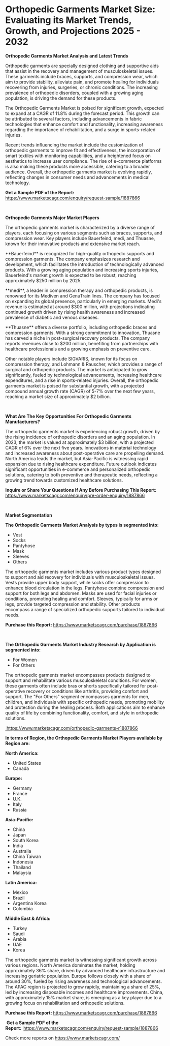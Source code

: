 <p><h1>Orthopedic Garments Market Size: Evaluating its Market Trends, Growth, and Projections 2025 - 2032</h1></p><p><strong>Orthopedic Garments Market Analysis and Latest Trends</strong></p>
<p><p>Orthopedic garments are specially designed clothing and supportive aids that assist in the recovery and management of musculoskeletal issues. These garments include braces, supports, and compression wear, which aim to provide stability, alleviate pain, and promote healing for individuals recovering from injuries, surgeries, or chronic conditions. The increasing prevalence of orthopedic disorders, coupled with a growing aging population, is driving the demand for these products.</p><p>The Orthopedic Garments Market is poised for significant growth, expected to expand at a CAGR of 11.8% during the forecast period. This growth can be attributed to several factors, including advancements in fabric technologies that enhance comfort and functionality, increasing awareness regarding the importance of rehabilitation, and a surge in sports-related injuries.</p><p>Recent trends influencing the market include the customization of orthopedic garments to improve fit and effectiveness, the incorporation of smart textiles with monitoring capabilities, and a heightened focus on aesthetics to increase user compliance. The rise of e-commerce platforms is also making these products more accessible, catering to a broader audience. Overall, the orthopedic garments market is evolving rapidly, reflecting changes in consumer needs and advancements in medical technology.</p></p>
<p><strong>Get a Sample PDF of the Report:&nbsp;</strong> <a href="https://www.marketscagr.com/enquiry/request-sample/1887866?utm_campaign=2924&utm_medium=2&utm_source=Github&utm_content=ia&utm_term=04032025&utm_id=orthopedic-garments">https://www.marketscagr.com/enquiry/request-sample/1887866</a></p>
<p>&nbsp;</p>
<p><strong>Orthopedic Garments Major Market Players</strong></p>
<p><p>The orthopedic garments market is characterized by a diverse range of players, each focusing on various segments such as braces, supports, and compression wear. Key players include Bauerfeind, medi, and Thuasne, known for their innovative products and extensive market reach.</p><p>**Bauerfeind** is recognized for high-quality orthopedic supports and compression garments. The company emphasizes research and development, which facilitates the introduction of technologically advanced products. With a growing aging population and increasing sports injuries, Bauerfeind's market growth is expected to be robust, reaching approximately $250 million by 2025.</p><p>**medi**, a leader in compression therapy and orthopedic products, is renowned for its Mediven and GenuTrain lines. The company has focused on expanding its global presence, particularly in emerging markets. Medi's revenue is estimated at around $300 million, with projections indicating continued growth driven by rising health awareness and increased prevalence of diabetic and venous diseases.</p><p>**Thuasne** offers a diverse portfolio, including orthopedic braces and compression garments. With a strong commitment to innovation, Thuasne has carved a niche in post-surgical recovery products. The company reports revenues close to $200 million, benefiting from partnerships with healthcare professionals and a growing emphasis on preventive care.</p><p>Other notable players include SIGVARIS, known for its focus on compression therapy, and Lohmann & Rauscher, which provides a range of surgical and orthopedic products. The market is anticipated to grow significantly, fueled by technological advancements, increasing healthcare expenditures, and a rise in sports-related injuries. Overall, the orthopedic garments market is poised for substantial growth, with a projected compound annual growth rate (CAGR) of 5-7% over the next few years, reaching a market size of approximately $2 billion.</p></p>
<p>&nbsp;</p>
<p><strong>What Are The Key Opportunities For Orthopedic Garments Manufacturers?</strong></p>
<p><p>The orthopedic garments market is experiencing robust growth, driven by the rising incidence of orthopedic disorders and an aging population. In 2023, the market is valued at approximately $3 billion, with a projected CAGR of 6% over the next five years. Innovations in material technology and increased awareness about post-operative care are propelling demand. North America leads the market, but Asia-Pacific is witnessing rapid expansion due to rising healthcare expenditure. Future outlook indicates significant opportunities in e-commerce and personalized orthopedic solutions, catering to both preventive and therapeutic needs, reflecting a growing trend towards customized healthcare solutions.</p></p>
<p><strong>Inquire or Share Your Questions If Any Before Purchasing This Report:</strong> <a href="https://www.marketscagr.com/enquiry/pre-order-enquiry/1887866?utm_campaign=2924&utm_medium=2&utm_source=Github&utm_content=ia&utm_term=04032025&utm_id=orthopedic-garments">https://www.marketscagr.com/enquiry/pre-order-enquiry/1887866</a></p>
<p>&nbsp;</p>
<p><strong>Market Segmentation</strong></p>
<p><strong>The Orthopedic Garments Market Analysis by types is segmented into:</strong></p>
<p><ul><li>Vest</li><li>Socks</li><li>Pantyhose</li><li>Mask</li><li>Sleeves</li><li>Others</li></ul></p>
<p><p>The orthopedic garments market includes various product types designed to support and aid recovery for individuals with musculoskeletal issues. Vests provide upper body support, while socks offer compression to enhance blood circulation in the legs. Pantyhose combine compression and support for both legs and abdomen. Masks are used for facial injuries or conditions, promoting healing and comfort. Sleeves, typically for arms or legs, provide targeted compression and stability. Other products encompass a range of specialized orthopedic supports tailored to individual needs.</p></p>
<p><strong>Purchase this Report:&nbsp;</strong><a href="https://www.marketscagr.com/purchase/1887866?utm_campaign=2924&utm_medium=2&utm_source=Github&utm_content=ia&utm_term=04032025&utm_id=orthopedic-garments">https://www.marketscagr.com/purchase/1887866</a></p>
<p>&nbsp;</p>
<p><strong>The Orthopedic Garments Market Industry Research by Application is segmented into:</strong></p>
<p><ul><li>For Women</li><li>For Others</li></ul></p>
<p><p>The orthopedic garments market encompasses products designed to support and rehabilitate various musculoskeletal conditions. For women, these garments often include bras or shorts specifically tailored for post-operative recovery or conditions like arthritis, providing comfort and support. The "For Others" segment encompasses garments for men, children, and individuals with specific orthopedic needs, promoting mobility and protection during the healing process. Both applications aim to enhance quality of life by combining functionality, comfort, and style in orthopedic solutions.</p></p>
<p><a href="https://www.marketscagr.com/orthopedic-garments-r1887866?utm_campaign=2924&utm_medium=2&utm_source=Github&utm_content=ia&utm_term=04032025&utm_id=orthopedic-garments">&nbsp;https://www.marketscagr.com/orthopedic-garments-r1887866</a></p>
<p><strong>In terms of Region, the Orthopedic Garments Market Players available by Region are:</strong></p>
<p>
    <p> <strong> North America: </strong>
        <ul>
            <li>United States</li>
            <li>Canada</li>
        </ul>
        </p> 
    <p> <strong> Europe: </strong>
        <ul>
            <li>Germany</li>
            <li>France</li>
            <li>U.K.</li>
            <li>Italy</li>
            <li>Russia</li>
        </ul>
        </p> 
    <p> <strong> Asia-Pacific: </strong>
        <ul>
            <li>China</li>
            <li>Japan</li>
            <li>South Korea</li>
            <li>India</li>
            <li>Australia</li>
            <li>China Taiwan</li>
            <li>Indonesia</li>
            <li>Thailand</li>
            <li>Malaysia</li>
        </ul>
        </p> 
    <p> <strong> Latin America: </strong>
        <ul>
            <li>Mexico</li>
            <li>Brazil</li>
            <li>Argentina Korea</li>
            <li>Colombia</li>
        </ul>
        </p> 
    <p> <strong> Middle East & Africa: </strong>
        <ul>
            <li>Turkey</li>
            <li>Saudi</li>
            <li>Arabia</li>
            <li>UAE</li>
            <li>Korea</li>
        </ul>
    </p>
    </p>
<p><p>The orthopedic garments market is witnessing significant growth across various regions. North America dominates the market, holding approximately 36% share, driven by advanced healthcare infrastructure and increasing geriatric population. Europe follows closely with a share of around 30%, fueled by rising awareness and technological advancements. The APAC region is projected to grow rapidly, maintaining a share of 25%, led by increasing disposable incomes and healthcare improvements. China, with approximately 15% market share, is emerging as a key player due to a growing focus on rehabilitation and orthopedic solutions.</p></p>
<p><strong>Purchase this Report: </strong><a href="https://www.marketscagr.com/purchase/1887866?utm_campaign=2924&utm_medium=2&utm_source=Github&utm_content=ia&utm_term=04032025&utm_id=orthopedic-garments">https://www.marketscagr.com/purchase/1887866</a></p>
<p>&nbsp;<strong>Get a Sample PDF of the Report:&nbsp;&nbsp;</strong><a href="https://www.marketscagr.com/enquiry/request-sample/1887866?utm_campaign=2924&utm_medium=2&utm_source=Github&utm_content=ia&utm_term=04032025&utm_id=orthopedic-garments">https://www.marketscagr.com/enquiry/request-sample/1887866</a></p>
<p><strong></strong></p>
<p>Check more reports on <a href="https://www.marketscagr.com/?utm_campaign=2924&utm_medium=2&utm_source=Github&utm_content=ia&utm_term=04032025&utm_id=orthopedic-garments">https://www.marketscagr.com/</a></p>